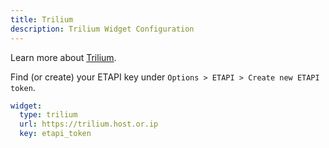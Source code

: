 ```yaml
---
title: Trilium
description: Trilium Widget Configuration
---
```


Learn more about [Trilium](https://github.com/TriliumNext/Notes).

Find (or create) your ETAPI key under `Options > ETAPI > Create new ETAPI token`.


```yaml
widget:
  type: trilium
  url: https://trilium.host.or.ip
  key: etapi_token
```
